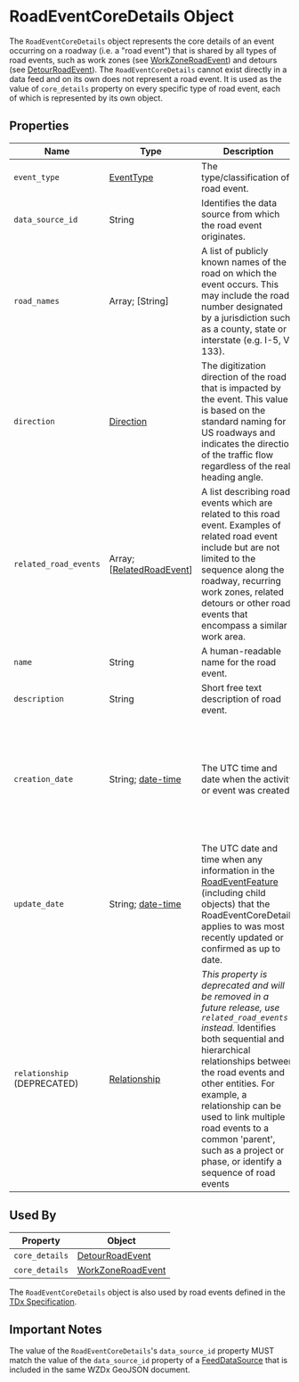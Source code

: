 # RoadEventCoreDetails Object
The `RoadEventCoreDetails` object represents the core details of an event occurring on a roadway (i.e. a "road event") that is shared by all types of road events, such as work zones (see [WorkZoneRoadEvent](/spec-content/objects/WorkZoneRoadEvent.md)) and detours (see [DetourRoadEvent](/spec-content/objects/DetourRoadEvent.md)). The `RoadEventCoreDetails` cannot exist directly in a data feed and on its own does not represent a road event. It is used as the value of `core_details` property on every specific type of road event, each of which is represented by its own object.

## Properties
Name | Type | Description | Conformance | Notes
--- | --- | --- | --- | ---
`event_type` | [EventType](/spec-content/enumerated-types/EventType.md) | The type/classification of road event. | Required |
`data_source_id` | String | Identifies the data source from which the road event originates. | Required | Please see [Business Rule](/Creating_a_WZDx_Feed.md#business-rules) #4.
`road_names` | Array; [String] | A list of publicly known names of the road on which the event occurs. This may include the road number designated by a jurisdiction such as a county, state or interstate (e.g. I-5, VT 133). | Required |
`direction` | [Direction](/spec-content/enumerated-types/Direction.md) | The digitization direction of the road that is impacted by the event. This value is based on the standard naming for US roadways and indicates the direction of the traffic flow regardless of the real heading angle. | Required | Example `northbound` (for I-5 North)
`related_road_events` | Array; [[RelatedRoadEvent](/spec-content/objects/RelatedRoadEvent.md)] | A list describing road events which are related to this road event. Examples of related road event include but are not limited to the sequence along the roadway, recurring work zones,  related detours or other road events that encompass a similar work area. | Optional |
`name` | String | A human-readable name for the road event. | Optional |
`description` | String | Short free text description of road event. | Optional | 
`creation_date` | String; [date-time](https://tools.ietf.org/html/draft-handrews-json-schema-validation-01#section-7.3.1) | The UTC time and date when the activity or event was created. | Optional | All datetime formats shall follow [RFC 3339 Section 5.6](https://tools.ietf.org/html/rfc3339#section-5.6). Example: `2016-11-03T19:37:00Z`. <br />Please see [Business Rule](/Creating_a_WZDx_Feed.md#business-rules) #5.
`update_date` | String; [date-time](https://tools.ietf.org/html/draft-handrews-json-schema-validation-01#section-7.3.1) | The UTC date and time when any information in the [RoadEventFeature](/spec-content/objects/RoadEventFeature.md) (including child objects) that the RoadEventCoreDetails applies to was most recently updated or confirmed as up to date. | Optional | All datetime formats shall follow [RFC 3339 Section 5.6](https://tools.ietf.org/html/rfc3339#section-5.6). Example: `2016-11-03T19:37:00Z`. <br />Please see [Business Rule](/Creating_a_WZDx_Feed.md#business-rules) #5.
`relationship` (DEPRECATED) | [Relationship](/spec-content/objects/Relationship.md) | *This property is deprecated and will be removed in a future release, use `related_road_events` instead.* Identifies both sequential and hierarchical relationships between the road events and other entities. For example, a relationship can be used to link multiple road events to a common 'parent', such as a project or phase, or identify a sequence of road events | Optional | 

## Used By
Property | Object
--- | ---
`core_details` | [DetourRoadEvent](/spec-content/objects/DetourRoadEvent.md)
`core_details` | [WorkZoneRoadEvent](/spec-content/objects/WorkZoneRoadEvent.md)

The `RoadEventCoreDetails` object is also used by road events defined in the [TDx Specification](https://github.com/usdot-jpo-ode/TDx). 

## Important Notes
The value of the `RoadEventCoreDetails`'s `data_source_id` property MUST match the value of the `data_source_id` property of a [FeedDataSource](/spec-content/objects/FeedDataSource.md) that is included in the same WZDx GeoJSON document.
